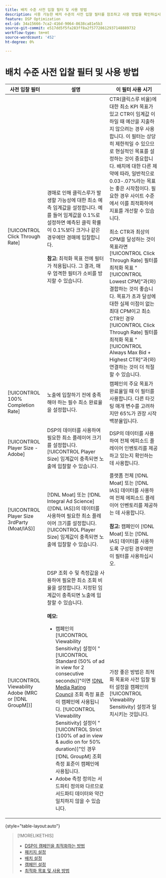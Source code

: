 ```yaml
---
title: 배치 수준 사전 입찰 필터 및 사용 방법
description: 사용 가능한 배치 수준의 사전 입찰 필터를 참조하고 사용 방법을 확인하십시오.
feature: DSP Optimization
exl-id: 34a15666-7ca2-416d-9064-8638ca81e5b3
source-git-commit: e517dd5f5fa283ff8a2f57728612937148889732
workflow-type: tm+mt
source-wordcount: '452'
ht-degree: 0%

---
```


# 배치 수준 사전 입찰 필터 및 사용 방법

| 사전 입찰 필터 | 설명 | 이 필터 사용 시기 |
| ---------------| ----------- | ---------------------- |
| [!UICONTROL Click Through Rate] | 경매로 인해 클릭스루가 발생할 가능성에 대한 최소 예측 임계값을 설정합니다. 예를 들어 임계값을 0.1%로 설정하면 예측된 클릭 확률이 0.1%보다 크거나 같은 경우에만 경매에 입찰합니다.<br><br><b>참고:</b> 최적화 목표 전에 필터가 적용됩니다. 그 결과, 매우 엄격한 필터가 소비를 방지할 수 있습니다. | CTR(클릭스루 비율)에 대한 최소 KPI 목표가 있고 CTR이 임계값 이하일 때 예산을 지출하지 않으려는 경우 사용합니다. 이 필터는 상당히 제한적일 수 있으므로 현실적인 목표를 설정하는 것이 중요합니다. 배치에 대한 다른 제약에 따라, 일반적으로 0.03-.07%라는 목표는 좋은 시작점이다. 필요한 경우 사이트 수준에서 이를 최적화하여 지표를 개선할 수 있습니다.<br><br>최소 CTR과 최상의 CPM을 달성하는 것이 목표라면 [!UICONTROL Click Through Rate] 필터를 최적화 목표 &quot;[!UICONTROL Lowest CPM]&quot;과(와) 결합하는 것이 좋습니다. 목표가 초과 달성에 대한 실제 이점이 없는 최대 CPM이고 최소 CTR인 경우 [!UICONTROL Click Through Rate] 필터를 최적화 목표 &quot;[!UICONTROL Always Max Bid + Highest CTR]&quot;과(와) 연결하는 것이 더 적절할 수 있습니다. |
| [!UICONTROL 100% Completion Rate] | 노출에 입찰하기 전에 충족해야 하는 필수 최소 완료율을 설정합니다. | 캠페인의 주요 목표가 완료율일 때 이 필터를 사용합니다. 다른 타깃팅 매개 변수를 고려하지만 65%가 권장 시작 백분율입니다. |
| [!UICONTROL Player Size - Adobe] | DSP의 데이터를 사용하여 필요한 최소 플레이어 크기를 설정합니다. [!UICONTROL Player Size] 임계값이 충족되면 노출에 입찰할 수 있습니다. | DSP의 데이터를 사용하여 전체 에피소드 플레이어 인벤토리를 제공하고 있는지 확인하는 데 사용합니다. |
| [!UICONTROL Player Size 3rdParty (Moat/IAS)] | [!DNL Moat] 또는 [!DNL Integral Ad Science]([!DNL IAS])의 데이터를 사용하여 필요한 최소 플레이어 크기를 설정합니다. [!UICONTROL Player Size] 임계값이 충족되면 노출에 입찰할 수 있습니다. | 플랫폼 전체 [!DNL Moat] 또는 [!DNL IAS] 데이터를 사용하여 전체 에피소드 플레이어 인벤토리를 제공하는 데 사용합니다.<br><br><b>참고:</b> 캠페인이 [!DNL Moat] 또는 [!DNL IAS] 데이터를 사용하도록 구성된 경우에만 이 필터를 사용하십시오. |
| [!UICONTROL Viewability Adobe (MRC or [!DNL GroupM])] | DSP 조회 수 및 측정값을 사용하여 필요한 최소 조회 비율을 설정합니다. 지정된 임계값이 충족되면 노출에 입찰할 수 있습니다.<br><br><b>메모:</b><ul><li>캠페인의 [!UICONTROL Viewability Sensitivity] 설정이 &quot;[!UICONTROL Standard (50% of ad in view for 2 consecutive seconds)]&quot;이면 [!DNL Media Rating Council](MRC) 조회 측정 표준이 캠페인에 사용됩니다. [!UICONTROL Viewability Sensitivity] 설정이 &quot;[!UICONTROL Strict (100% of ad in view & audio on for 50% duration)]&quot;인 경우 [!DNL GroupM] 조회 측정 표준이 캠페인에 사용됩니다.</li><li>Adobe 측정 정의는 서드파티 정의와 다르므로 서드파티 데이터와 약간 일치하지 않을 수 있습니다.</li></ul> | 가장 좋은 방법은 최적화 목표와 사전 입찰 필터 설정을 캠페인의 [!UICONTROL Viewability Sensitivity] 설정과 일치시키는 것입니다. |

{style="table-layout:auto"}

>[!MORELIKETHIS]
>
>* [DSP이 캠페인을 최적화하는 방법](optimization-how-dsp-optimizes-campaigns.md)
>* [패키지 설정](/help/dsp/campaign-management/packages/package-settings.md)
>* [배치 설정](/help/dsp/campaign-management/placements/placement-settings.md)
>* [캠페인 설정](/help/dsp/campaign-management/campaigns/campaign-settings.md)
>* [최적화 목표 및 사용 방법](optimization-goals.md)
